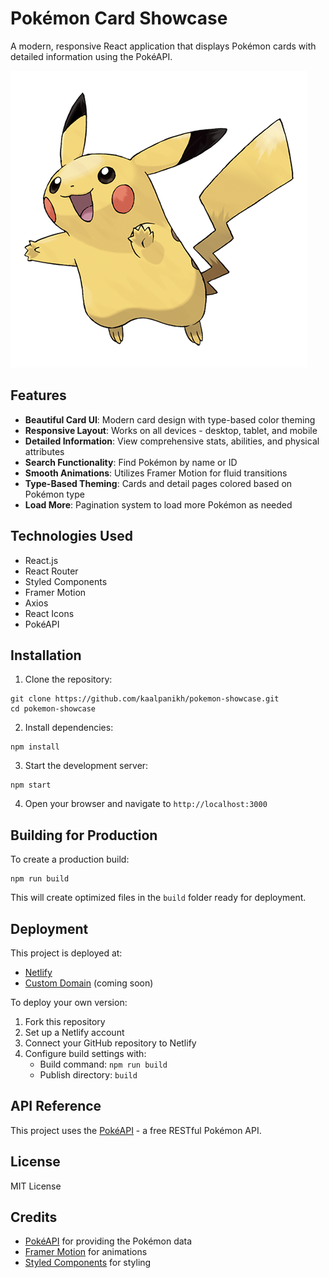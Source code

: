 # Pokémon Card Showcase

A modern, responsive React application that displays Pokémon cards with detailed information using the PokéAPI.

![Pokemon Card Showcase](https://raw.githubusercontent.com/PokeAPI/sprites/master/sprites/pokemon/other/official-artwork/25.png)

## Features

- **Beautiful Card UI**: Modern card design with type-based color theming
- **Responsive Layout**: Works on all devices - desktop, tablet, and mobile
- **Detailed Information**: View comprehensive stats, abilities, and physical attributes
- **Search Functionality**: Find Pokémon by name or ID
- **Smooth Animations**: Utilizes Framer Motion for fluid transitions
- **Type-Based Theming**: Cards and detail pages colored based on Pokémon type
- **Load More**: Pagination system to load more Pokémon as needed

## Technologies Used

- React.js
- React Router
- Styled Components
- Framer Motion
- Axios
- React Icons
- PokéAPI

## Installation

1. Clone the repository:
```
git clone https://github.com/kaalpanikh/pokemon-showcase.git
cd pokemon-showcase
```

2. Install dependencies:
```
npm install
```

3. Start the development server:
```
npm start
```

4. Open your browser and navigate to `http://localhost:3000`

## Building for Production

To create a production build:

```
npm run build
```

This will create optimized files in the `build` folder ready for deployment.

## Deployment

This project is deployed at:
- [Netlify](https://pokemon-card-showcase.windsurf.build)
- [Custom Domain](https://pokemon.nikhilmishra.live) (coming soon)

To deploy your own version:
1. Fork this repository
2. Set up a Netlify account
3. Connect your GitHub repository to Netlify
4. Configure build settings with:
   - Build command: `npm run build`
   - Publish directory: `build`

## API Reference

This project uses the [PokéAPI](https://pokeapi.co/) - a free RESTful Pokémon API.

## License

MIT License

## Credits

- [PokéAPI](https://pokeapi.co/) for providing the Pokémon data
- [Framer Motion](https://www.framer.com/motion/) for animations
- [Styled Components](https://styled-components.com/) for styling
